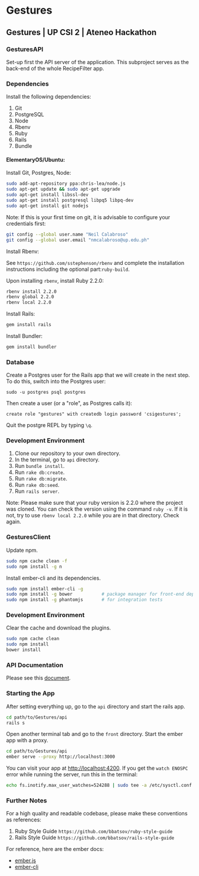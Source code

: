 # Gestures

## Gestures | UP CSI 2 | Ateneo Hackathon

### GesturesAPI
Set-up first the API server of the application. This subproject serves as the back-end
of the whole RecipeFilter app.

### Dependencies

Install the following dependencies:

1. Git
2. PostgreSQL
3. Node
4. Rbenv
5. Ruby
6. Rails
7. Bundle

#### ElementaryOS/Ubuntu:

Install Git, Postgres, Node:
```bash
sudo add-apt-repository ppa:chris-lea/node.js
sudo apt-get update && sudo apt-get upgrade
sudo apt-get install libssl-dev
sudo apt-get install postgresql libpq5 libpq-dev
sudo apt-get install git nodejs
```

Note: If this is your first time on git, it is advisable to configure your credentials first:
```bash
git config --global user.name "Neil Calabroso"
git config --global user.email "nmcalabroso@up.edu.ph"
```

Install Rbenv:

See ```https://github.com/sstephenson/rbenv``` and complete the installation instructions including the optional part:```ruby-build```.

Upon installing ```rbenv```, install Ruby 2.2.0:
```bash
rbenv install 2.2.0
rbenv global 2.2.0
rbenv local 2.2.0
```

Install Rails:
```bash
gem install rails
```

Install Bundler:
```bash
gem install bundler
```

### Database
Create a Postgres user for the Rails app that we will create in the next step. To do this, switch into the Postgres user:
```
sudo -u postgres psql postgres
```

Then create a user (or a "role", as Postgres calls it):
```
create role "gestures" with createdb login password 'csigestures';
```

Quit the postgre REPL by typing ```\q```.

### Development Environment

1. Clone our repository to your own directory.
2. In the terminal, go to ```api``` directory.
3. Run ```bundle install```.
4. Run ```rake db:create```.
5. Run ```rake db:migrate```.
6. Run ```rake db:seed```.
7. Run ```rails server```.

Note:
Please make sure that your ruby version is 2.2.0 where the project was cloned.
You can check the version using the command ```ruby -v```. If it is not, try
to use ```rbenv local 2.2.0``` while you are in that directory. Check again.

### GesturesClient

Update npm.
```bash
sudo npm cache clean -f
sudo npm install -g n
```

Install ember-cli and its dependencies.
```bash
sudo npm install ember-cli -g
sudo npm install -g bower           # package manager for front-end dependencies
sudo npm install -g phantomjs       # for integration tests
```

### Development Environment

Clear the cache and download the plugins.
```bash
sudo npm cache clean
sudo npm install
bower install
```

### API Documentation
Please see this [document](://docs.google.com/spreadsheets/d/1ITWcWeSHbmLxwU--XVvDFjmFdTAahKfmJY5HVBDVp8M/edit?usp=sharing).

### Starting the App

After setting everything up, go to the ```api``` directory and start the rails app.
```bash
cd path/to/Gestures/api
rails s
```

Open another terminal tab and go to the ```front``` directory. Start the ember app with a proxy.
```bash
cd path/to/Gestures/api
ember serve --proxy http://localhost:3000
```

You can visit your app at [http://localhost:4200](http://localhost:4200). If you get the ```watch ENOSPC``` error while running the server, run this in the terminal:

```bash
echo fs.inotify.max_user_watches=524288 | sudo tee -a /etc/sysctl.conf && sudo sysctl -p
```

### Further Notes

For a high quality and readable codebase, please make these conventions as references:

1. Ruby Style Guide ```https://github.com/bbatsov/ruby-style-guide```
2. Rails Style Guide ```https://github.com/bbatsov/rails-style-guide```

For reference, here are the ember docs:
* [ember.js](http://emberjs.com/)
* [ember-cli](http://www.ember-cli.com/)

